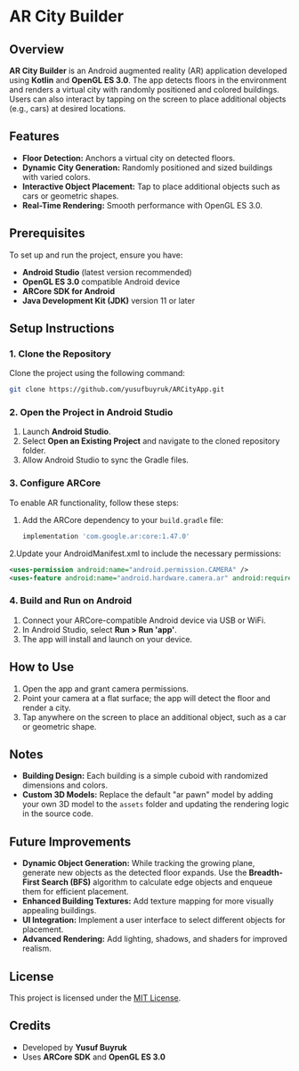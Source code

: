 # AR City Builder  

## Overview  
**AR City Builder** is an Android augmented reality (AR) application developed using **Kotlin** and **OpenGL ES 3.0**. The app detects floors in the environment and renders a virtual city with randomly positioned and colored buildings. Users can also interact by tapping on the screen to place additional objects (e.g., cars) at desired locations.

## Features  
- **Floor Detection:** Anchors a virtual city on detected floors.  
- **Dynamic City Generation:** Randomly positioned and sized buildings with varied colors.  
- **Interactive Object Placement:** Tap to place additional objects such as cars or geometric shapes.  
- **Real-Time Rendering:** Smooth performance with OpenGL ES 3.0.  

## Prerequisites  
To set up and run the project, ensure you have:  
- **Android Studio** (latest version recommended)  
- **OpenGL ES 3.0** compatible Android device  
- **ARCore SDK for Android**  
- **Java Development Kit (JDK)** version 11 or later  

## Setup Instructions  

### 1. Clone the Repository  
Clone the project using the following command:  
```bash  
git clone https://github.com/yusufbuyruk/ARCityApp.git
```

### 2. Open the Project in Android Studio  
1. Launch **Android Studio**.  
2. Select **Open an Existing Project** and navigate to the cloned repository folder.  
3. Allow Android Studio to sync the Gradle files.

### 3. Configure ARCore  
To enable AR functionality, follow these steps:  

1. Add the ARCore dependency to your `build.gradle` file:  
   ```gradle  
   implementation 'com.google.ar:core:1.47.0'
   ```
2.Update your AndroidManifest.xml to include the necessary permissions:
   ```xml
   <uses-permission android:name="android.permission.CAMERA" />  
   <uses-feature android:name="android.hardware.camera.ar" android:required="true" />
   ```

### 4. Build and Run on Android  
1. Connect your ARCore-compatible Android device via USB or WiFi.  
2. In Android Studio, select **Run > Run 'app'**.  
3. The app will install and launch on your device.

## How to Use  
1. Open the app and grant camera permissions.  
2. Point your camera at a flat surface; the app will detect the floor and render a city.  
3. Tap anywhere on the screen to place an additional object, such as a car or geometric shape.

## Notes  
- **Building Design:** Each building is a simple cuboid with randomized dimensions and colors.  
- **Custom 3D Models:** Replace the default "ar pawn" model by adding your own 3D model to the `assets` folder and updating the rendering logic in the source code.  

## Future Improvements
- **Dynamic Object Generation:** While tracking the growing plane, generate new objects as the detected floor expands. Use the **Breadth-First Search (BFS)** algorithm to calculate edge objects and enqueue them for efficient placement. 
- **Enhanced Building Textures:** Add texture mapping for more visually appealing buildings.  
- **UI Integration:** Implement a user interface to select different objects for placement.  
- **Advanced Rendering:** Add lighting, shadows, and shaders for improved realism.  

## License  
This project is licensed under the [MIT License](LICENSE).  

## Credits  
- Developed by **Yusuf Buyruk**  
- Uses **ARCore SDK** and **OpenGL ES 3.0**
